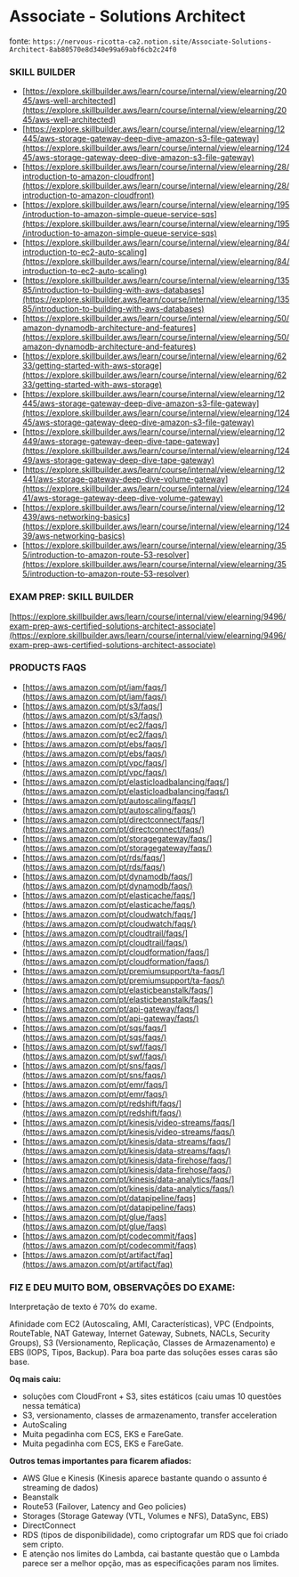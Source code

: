 
# Associate - Solutions Architect

fonte: ```https://nervous-ricotta-ca2.notion.site/Associate-Solutions-Architect-8ab80570e8d340e99a69abf6cb2c24f0```

### **SKILL BUILDER**

- [https://explore.skillbuilder.aws/learn/course/internal/view/elearning/2045/aws-well-architected](https://explore.skillbuilder.aws/learn/course/internal/view/elearning/2045/aws-well-architected)
- [https://explore.skillbuilder.aws/learn/course/internal/view/elearning/12445/aws-storage-gateway-deep-dive-amazon-s3-file-gateway](https://explore.skillbuilder.aws/learn/course/internal/view/elearning/12445/aws-storage-gateway-deep-dive-amazon-s3-file-gateway)
- [https://explore.skillbuilder.aws/learn/course/internal/view/elearning/28/introduction-to-amazon-cloudfront](https://explore.skillbuilder.aws/learn/course/internal/view/elearning/28/introduction-to-amazon-cloudfront)
- [https://explore.skillbuilder.aws/learn/course/internal/view/elearning/195/introduction-to-amazon-simple-queue-service-sqs](https://explore.skillbuilder.aws/learn/course/internal/view/elearning/195/introduction-to-amazon-simple-queue-service-sqs)
- [https://explore.skillbuilder.aws/learn/course/internal/view/elearning/84/introduction-to-ec2-auto-scaling](https://explore.skillbuilder.aws/learn/course/internal/view/elearning/84/introduction-to-ec2-auto-scaling)
- [https://explore.skillbuilder.aws/learn/course/internal/view/elearning/13585/introduction-to-building-with-aws-databases](https://explore.skillbuilder.aws/learn/course/internal/view/elearning/13585/introduction-to-building-with-aws-databases)
- [https://explore.skillbuilder.aws/learn/course/internal/view/elearning/50/amazon-dynamodb-architecture-and-features](https://explore.skillbuilder.aws/learn/course/internal/view/elearning/50/amazon-dynamodb-architecture-and-features)
- [https://explore.skillbuilder.aws/learn/course/internal/view/elearning/6233/getting-started-with-aws-storage](https://explore.skillbuilder.aws/learn/course/internal/view/elearning/6233/getting-started-with-aws-storage)
- [https://explore.skillbuilder.aws/learn/course/internal/view/elearning/12445/aws-storage-gateway-deep-dive-amazon-s3-file-gateway](https://explore.skillbuilder.aws/learn/course/internal/view/elearning/12445/aws-storage-gateway-deep-dive-amazon-s3-file-gateway)
- [https://explore.skillbuilder.aws/learn/course/internal/view/elearning/12449/aws-storage-gateway-deep-dive-tape-gateway](https://explore.skillbuilder.aws/learn/course/internal/view/elearning/12449/aws-storage-gateway-deep-dive-tape-gateway)
- [https://explore.skillbuilder.aws/learn/course/internal/view/elearning/12441/aws-storage-gateway-deep-dive-volume-gateway](https://explore.skillbuilder.aws/learn/course/internal/view/elearning/12441/aws-storage-gateway-deep-dive-volume-gateway)
- [https://explore.skillbuilder.aws/learn/course/internal/view/elearning/12439/aws-networking-basics](https://explore.skillbuilder.aws/learn/course/internal/view/elearning/12439/aws-networking-basics)
- [https://explore.skillbuilder.aws/learn/course/internal/view/elearning/355/introduction-to-amazon-route-53-resolver](https://explore.skillbuilder.aws/learn/course/internal/view/elearning/355/introduction-to-amazon-route-53-resolver)

### EXAM PREP: SKILL BUILDER

[https://explore.skillbuilder.aws/learn/course/internal/view/elearning/9496/exam-prep-aws-certified-solutions-architect-associate](https://explore.skillbuilder.aws/learn/course/internal/view/elearning/9496/exam-prep-aws-certified-solutions-architect-associate)

### PRODUCTS FAQS

- [https://aws.amazon.com/pt/iam/faqs/](https://aws.amazon.com/pt/iam/faqs/)
- [https://aws.amazon.com/pt/s3/faqs/](https://aws.amazon.com/pt/s3/faqs/)
- [https://aws.amazon.com/pt/ec2/faqs/](https://aws.amazon.com/pt/ec2/faqs/)
- [https://aws.amazon.com/pt/ebs/faqs/](https://aws.amazon.com/pt/ebs/faqs/)
- [https://aws.amazon.com/pt/vpc/faqs/](https://aws.amazon.com/pt/vpc/faqs/)
- [https://aws.amazon.com/pt/elasticloadbalancing/faqs/](https://aws.amazon.com/pt/elasticloadbalancing/faqs/)
- [https://aws.amazon.com/pt/autoscaling/faqs/](https://aws.amazon.com/pt/autoscaling/faqs/)
- [https://aws.amazon.com/pt/directconnect/faqs/](https://aws.amazon.com/pt/directconnect/faqs/)
- [https://aws.amazon.com/pt/storagegateway/faqs/](https://aws.amazon.com/pt/storagegateway/faqs/)
- [https://aws.amazon.com/pt/rds/faqs/](https://aws.amazon.com/pt/rds/faqs/)
- [https://aws.amazon.com/pt/dynamodb/faqs/](https://aws.amazon.com/pt/dynamodb/faqs/)
- [https://aws.amazon.com/pt/elasticache/faqs/](https://aws.amazon.com/pt/elasticache/faqs/)
- [https://aws.amazon.com/pt/cloudwatch/faqs/](https://aws.amazon.com/pt/cloudwatch/faqs/)
- [https://aws.amazon.com/pt/cloudtrail/faqs/](https://aws.amazon.com/pt/cloudtrail/faqs/)
- [https://aws.amazon.com/pt/cloudformation/faqs/](https://aws.amazon.com/pt/cloudformation/faqs/)
- [https://aws.amazon.com/pt/premiumsupport/ta-faqs/](https://aws.amazon.com/pt/premiumsupport/ta-faqs/)
- [https://aws.amazon.com/pt/elasticbeanstalk/faqs/](https://aws.amazon.com/pt/elasticbeanstalk/faqs/)
- [https://aws.amazon.com/pt/api-gateway/faqs/](https://aws.amazon.com/pt/api-gateway/faqs/)
- [https://aws.amazon.com/pt/sqs/faqs/](https://aws.amazon.com/pt/sqs/faqs/)
- [https://aws.amazon.com/pt/swf/faqs/](https://aws.amazon.com/pt/swf/faqs/)
- [https://aws.amazon.com/pt/sns/faqs/](https://aws.amazon.com/pt/sns/faqs/)
- [https://aws.amazon.com/pt/emr/faqs/](https://aws.amazon.com/pt/emr/faqs/)
- [https://aws.amazon.com/pt/redshift/faqs/](https://aws.amazon.com/pt/redshift/faqs/)
- [https://aws.amazon.com/pt/kinesis/video-streams/faqs/](https://aws.amazon.com/pt/kinesis/video-streams/faqs/)
- [https://aws.amazon.com/pt/kinesis/data-streams/faqs/](https://aws.amazon.com/pt/kinesis/data-streams/faqs/)
- [https://aws.amazon.com/pt/kinesis/data-firehose/faqs/](https://aws.amazon.com/pt/kinesis/data-firehose/faqs/)
- [https://aws.amazon.com/pt/kinesis/data-analytics/faqs/](https://aws.amazon.com/pt/kinesis/data-analytics/faqs/)
- [https://aws.amazon.com/pt/datapipeline/faqs](https://aws.amazon.com/pt/datapipeline/faqs)
- [https://aws.amazon.com/pt/glue/faqs](https://aws.amazon.com/pt/glue/faqs)
- [https://aws.amazon.com/pt/codecommit/faqs](https://aws.amazon.com/pt/codecommit/faqs)
- [https://aws.amazon.com/pt/artifact/faq](https://aws.amazon.com/pt/artifact/faq)

### FIZ E DEU MUITO BOM, OBSERVAÇÕES DO EXAME:

Interpretação de texto é 70% do exame.

Afinidade com EC2 (Autoscaling, AMI, Características), VPC (Endpoints, RouteTable, NAT Gateway, Internet Gateway, Subnets, NACLs, Security Groups), S3 (Versionamento, Replicação, Classes de Armazenamento) e EBS (IOPS, Tipos, Backup). Para boa parte das soluções esses caras são base.

**Oq mais caiu:**

- soluções com CloudFront + S3, sites estáticos (caiu umas 10 questões nessa temática)
- S3, versionamento, classes de armazenamento, transfer acceleration
- AutoScaling
- Muita pegadinha com ECS, EKS e FareGate.
- Muita pegadinha com ECS, EKS e FareGate.

**Outros temas importantes para ficarem afiados:**

- AWS Glue e Kinesis (Kinesis aparece bastante quando o assunto é streaming de dados)
- Beanstalk
- Route53 (Failover, Latency and Geo policies)
- Storages (Storage Gateway (VTL, Volumes e NFS), DataSync, EBS)
- DirectConnect
- RDS (tipos de disponibilidade), como criptografar um RDS que foi criado sem cripto.
- E atenção nos limites do Lambda, cai bastante questão que o Lambda parece ser a melhor opção, mas as especificações param nos limites.